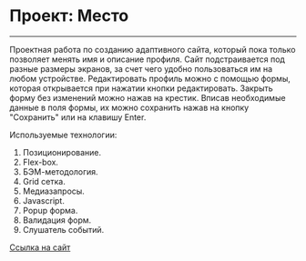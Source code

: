 # Проект: Место

------
Проектная работа по созданию адаптивного сайта, 
который пока только позволяет менять имя и описание профиля.
Сайт подстраивается под разные размеры экранов, за счет чего
удобно пользоваться им на любом устройстве.
Редактировать профиль можно с помощью формы, которая открывается
при нажатии кнопки редактировать. Закрыть форму без изменений можно нажав на крестик.
Вписав необходимые данные в поля формы, их можно сохранить
нажав на кнопку "Сохранить" или на клавишу Enter.

Используемые технологии:
1. Позиционирование.
2. Flex-box.
3. БЭМ-методология.
4. Grid сетка.
5. Медиазапросы.
6. Javascript.
7. Popup форма.
8. Валидация форм.
9. Слушатель событий.

[Ссылка на сайт](https://messar21.github.io/mesto/)


